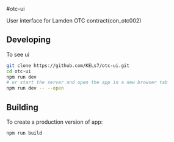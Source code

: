 #otc-ui

User interface for Lamden OTC contract(con_otc002) 

## Developing

To see ui

```bash
git clone https://github.com/KELs7/otc-ui.git
cd otc-ui
npm run dev
# or start the server and open the app in a new browser tab
npm run dev -- --open
```

## Building

To create a production version of app:

```bash
npm run build
```


